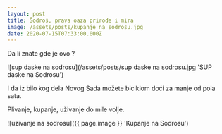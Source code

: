 ```yaml
---
layout: post
title: Šodroš, prava oaza prirode i mira
image: /assets/posts/kupanje na sodrosu.jpg
date: 2020-07-15T07:33:00.000Z
---
```


Da li znate gde je ovo ?

![sup daske na sodrosu](/assets/posts/sup daske na sodrosu.jpg 'SUP daske na Sodrosu')

I da iz bilo kog dela Novog Sada možete biciklom doći za manje od pola sata.

Plivanje, kupanje, uživanje do mile volje.

![uzivanje na sodrosu]({{ page.image }} 'Kupanje na Sodrosu')


